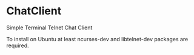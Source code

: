 # ChatClient
Simple Terminal Telnet Chat Client


To install on Ubuntu at least ncurses-dev and libtelnet-dev packages are required.


